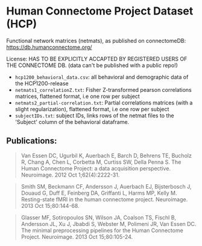 Human Connectome Project Dataset (HCP)
======================================

Functional network matrices (netmats), as published on connectomeDB: https://db.humanconnectome.org/

License: HAS TO BE EXPLICITLY ACCAPTED BY REGISTERED USERS OF THE CONNECTOME DB.
(data can't be published with a public repo!)


- `hcp1200_behavioral_data.csv`: all behavioral and demographic data of the HCP1200-release
- `netmats1_correlationZ.txt`: Fisher Z-transformed pearson correlations matrices, flattened format, i.e one row per subject
- `netmats2_partial-correlation.txt`: Partial correlations matrices (with a slight regularization), flattened format, i.e one row per subject
- `subjectIDs.txt`: subject IDs, links rows of the netmat files to the 'Subject' column of the behavioral dataframe.

Publications:
-------------

> Van Essen DC, Ugurbil K, Auerbach E, Barch D, Behrens TE, Bucholz R, Chang A, Chen L, Corbetta M, Curtiss SW, Della Penna S. The Human Connectome Project: a data acquisition perspective. Neuroimage. 2012 Oct 1;62(4):2222-31.

> Smith SM, Beckmann CF, Andersson J, Auerbach EJ, Bijsterbosch J, Douaud G, Duff E, Feinberg DA, Griffanti L, Harms MP, Kelly M. Resting-state fMRI in the human connectome project. Neuroimage. 2013 Oct 15;80:144-68.

> Glasser MF, Sotiropoulos SN, Wilson JA, Coalson TS, Fischl B, Andersson JL, Xu J, Jbabdi S, Webster M, Polimeni JR, Van Essen DC. The minimal preprocessing pipelines for the Human Connectome Project. Neuroimage. 2013 Oct 15;80:105-24.

